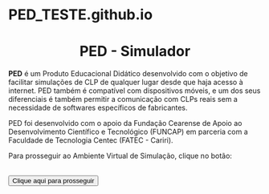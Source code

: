 # PED_TESTE.github.io
<!DOCTYPE html>
<html lang="pt-br">
    <head>
        <meta charset="UTF-8" />
        <title>Title</title>
        <link rel="stylesheet" href="styles.css" />
        <script src="script.js"></script>
    </head>
    <body>
        <h1 style="text-align:center;" class="title">PED - Simulador </h1>
        <div id="mainDiv"><Strong>PED</Strong> é um Produto Educacional Didático desenvolvido com o objetivo de facilitar simulações de CLP de qualquer lugar desde que haja acesso à internet. 
        PED também é compatível com dispositivos móveis, e um dos seus diferenciais é também permitir a comunicação com CLPs reais sem a necessidade de softwares específicos de fabricantes. 
            <p> PED foi desenvolvido com o apoio da Fundação Cearense de Apoio ao Desenvolvimento Científico e Tecnológico (FUNCAP) em parceria com a Faculdade de Tecnologia Centec (FATEC - Cariri).</p></div>
        <p>
        Para prosseguir ao Ambiente Virtual de Simulação, clique no botão:
        </p>   
        <br />
        <button onclick="buttonClicked()">Clique aqui para prosseguir</button>
    </body>
</html>
